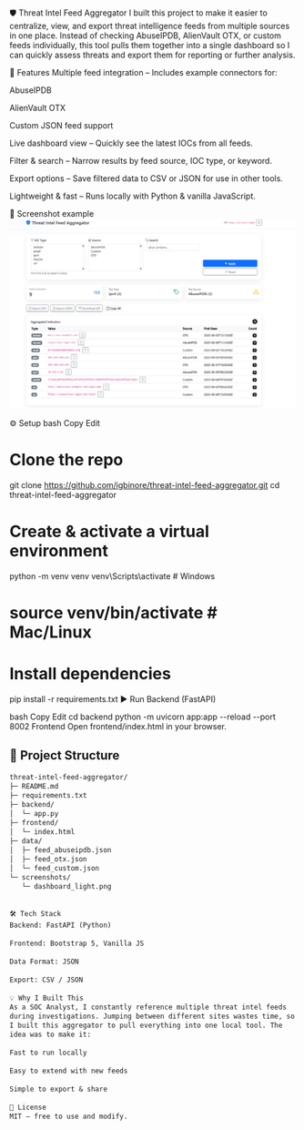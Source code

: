 🛡 Threat Intel Feed Aggregator
I built this project to make it easier to centralize, view, and export threat intelligence feeds from multiple sources in one place. Instead of checking AbuseIPDB, AlienVault OTX, or custom feeds individually, this tool pulls them together into a single dashboard so I can quickly assess threats and export them for reporting or further analysis.

🚀 Features
Multiple feed integration – Includes example connectors for:

AbuseIPDB

AlienVault OTX

Custom JSON feed support

Live dashboard view – Quickly see the latest IOCs from all feeds.

Filter & search – Narrow results by feed source, IOC type, or keyword.

Export options – Save filtered data to CSV or JSON for use in other tools.

Lightweight & fast – Runs locally with Python & vanilla JavaScript.

📸 Screenshot example
![Dashboard Screenshot](./screenshots/dashboard_light.png)



⚙️ Setup
bash
Copy
Edit
# Clone the repo
git clone https://github.com/igbinore/threat-intel-feed-aggregator.git
cd threat-intel-feed-aggregator

# Create & activate a virtual environment
python -m venv venv
venv\Scripts\activate   # Windows
# source venv/bin/activate  # Mac/Linux

# Install dependencies
pip install -r requirements.txt
▶️ Run
Backend (FastAPI)

bash
Copy
Edit
cd backend
python -m uvicorn app:app --reload --port 8002
Frontend
Open frontend/index.html in your browser.


## 🧱 Project Structure

```text
threat-intel-feed-aggregator/
├─ README.md
├─ requirements.txt
├─ backend/
│  └─ app.py
├─ frontend/
│  └─ index.html
├─ data/
│  ├─ feed_abuseipdb.json
│  ├─ feed_otx.json
│  └─ feed_custom.json
└─ screenshots/
   └─ dashboard_light.png


🛠️ Tech Stack
Backend: FastAPI (Python)

Frontend: Bootstrap 5, Vanilla JS

Data Format: JSON

Export: CSV / JSON

💡 Why I Built This
As a SOC Analyst, I constantly reference multiple threat intel feeds during investigations. Jumping between different sites wastes time, so I built this aggregator to pull everything into one local tool. The idea was to make it:

Fast to run locally

Easy to extend with new feeds

Simple to export & share

📜 License
MIT — free to use and modify.